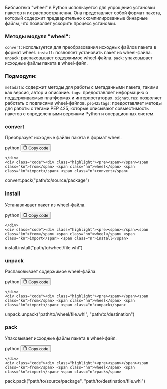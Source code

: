 <p>Библиотека "wheel" в Python используется для упрощения установки пакетов и их распространения.
Она представляет собой формат пакета, который содержит предварительно
скомпилированные бинарные файлы, что позволяет ускорить процесс установки.</p>
<h3>Методы модуля "wheel":</h3>
<p><code>convert</code>: используется для преобразования исходных файлов пакета в формат wheel.
<code>install</code>: позволяет установить пакет из wheel-файла.
<code>unpack</code>: распаковывает содержимое wheel-файла.
<code>pack</code>: упаковывает исходные файлы пакета в wheel-файл.</p>
<h3>Подмодули:</h3>
<p><code>metadata</code>: содержит методы для работы с метаданными пакета, такими как версия, автор и описание.
<code>tags</code>: предоставляет информацию о поддерживаемых платформах и интерпретаторах.
<code>signatures</code>: позволяет работать с подписями wheel-файлов.
<code>pep425tags</code>: предоставляет методы для работы с тегами PEP 425,
которые описывают совместимость пакетов с определенными версиями Python и операционных систем.</p>
<h3>convert</h3>
<p>Преобразует исходные файлы пакета в формат wheel.</p>
<div class="code-element">
    <div class="lang-line">
        <text>python</text>
        <button class="copy-button"
        onclick="copyCode(this)">
    <svg stroke="currentColor"
         fill="none"
         stroke-width="2"
         viewBox="0 0 24 24"
         stroke-linecap="round"
         stroke-linejoin="round"
         class="h-4 w-4"
         height="1em"
         width="1em"
         xmlns="http://www.w3.org/2000/svg">
        <path d="M16 4h2a2 2 0 0 1 2 2v14a2 2 0 0 1-2 2H6a2 2 0 0 1-2-2V6a2 2 0 0 1 2-2h2"></path>
        <rect x="8" y="2" width="8" height="4" rx="1" ry="1"></rect>
    </svg>
    <text>Copy code</text>
</button>

    </div>
    <div class="code"><div class="highlight"><pre><span></span><span class="kn">from</span> <span class="nn">wheel</span> <span class="kn">import</span> <span class="n">convert</span>

<span class="n">convert</span><span class="o">.</span><span class="n">pack</span><span class="p">(</span><span class="s2">&quot;path/to/source/package&quot;</span><span class="p">)</span>
</pre></div></div>
</div>

<h3>install</h3>
<p>Устанавливает пакет из wheel-файла.</p>
<div class="code-element">
    <div class="lang-line">
        <text>python</text>
        <button class="copy-button"
        onclick="copyCode(this)">
    <svg stroke="currentColor"
         fill="none"
         stroke-width="2"
         viewBox="0 0 24 24"
         stroke-linecap="round"
         stroke-linejoin="round"
         class="h-4 w-4"
         height="1em"
         width="1em"
         xmlns="http://www.w3.org/2000/svg">
        <path d="M16 4h2a2 2 0 0 1 2 2v14a2 2 0 0 1-2 2H6a2 2 0 0 1-2-2V6a2 2 0 0 1 2-2h2"></path>
        <rect x="8" y="2" width="8" height="4" rx="1" ry="1"></rect>
    </svg>
    <text>Copy code</text>
</button>

    </div>
    <div class="code"><div class="highlight"><pre><span></span><span class="kn">from</span> <span class="nn">wheel</span> <span class="kn">import</span> <span class="n">install</span>

<span class="n">install</span><span class="o">.</span><span class="n">install</span><span class="p">(</span><span class="s2">&quot;path/to/wheel/file.whl&quot;</span><span class="p">)</span>
</pre></div></div>
</div>

<h3>unpack</h3>
<p>Распаковывает содержимое wheel-файла.</p>
<div class="code-element">
    <div class="lang-line">
        <text>python</text>
        <button class="copy-button"
        onclick="copyCode(this)">
    <svg stroke="currentColor"
         fill="none"
         stroke-width="2"
         viewBox="0 0 24 24"
         stroke-linecap="round"
         stroke-linejoin="round"
         class="h-4 w-4"
         height="1em"
         width="1em"
         xmlns="http://www.w3.org/2000/svg">
        <path d="M16 4h2a2 2 0 0 1 2 2v14a2 2 0 0 1-2 2H6a2 2 0 0 1-2-2V6a2 2 0 0 1 2-2h2"></path>
        <rect x="8" y="2" width="8" height="4" rx="1" ry="1"></rect>
    </svg>
    <text>Copy code</text>
</button>

    </div>
    <div class="code"><div class="highlight"><pre><span></span><span class="kn">from</span> <span class="nn">wheel</span> <span class="kn">import</span> <span class="n">unpack</span>

<span class="n">unpack</span><span class="o">.</span><span class="n">unpack</span><span class="p">(</span><span class="s2">&quot;path/to/wheel/file.whl&quot;</span><span class="p">,</span> <span class="s2">&quot;path/to/destination&quot;</span><span class="p">)</span>
</pre></div></div>
</div>

<h3>pack</h3></h3>
<p>Упаковывает исходные файлы пакета в wheel-файл.</p>
<div class="code-element">
    <div class="lang-line">
        <text>python</text>
        <button class="copy-button"
        onclick="copyCode(this)">
    <svg stroke="currentColor"
         fill="none"
         stroke-width="2"
         viewBox="0 0 24 24"
         stroke-linecap="round"
         stroke-linejoin="round"
         class="h-4 w-4"
         height="1em"
         width="1em"
         xmlns="http://www.w3.org/2000/svg">
        <path d="M16 4h2a2 2 0 0 1 2 2v14a2 2 0 0 1-2 2H6a2 2 0 0 1-2-2V6a2 2 0 0 1 2-2h2"></path>
        <rect x="8" y="2" width="8" height="4" rx="1" ry="1"></rect>
    </svg>
    <text>Copy code</text>
</button>

    </div>
    <div class="code"><div class="highlight"><pre><span></span><span class="kn">from</span> <span class="nn">wheel</span> <span class="kn">import</span> <span class="n">pack</span>

<span class="n">pack</span><span class="o">.</span><span class="n">pack</span><span class="p">(</span><span class="s2">&quot;path/to/source/package&quot;</span><span class="p">,</span> <span class="s2">&quot;path/to/destination/file.whl&quot;</span><span class="p">)</span>
</pre></div></div>
</div>